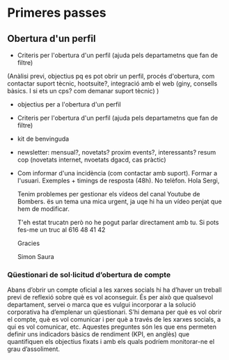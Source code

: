 # Primeres passes

## Obertura d'un perfil

- Criteris per l'obertura d'un perfil (ajuda pels departametns que fan de filtre)

(Anàlisi previ, objectius pq es pot obrir un perfil, procés d'obertura, 
	com contactar suport tècnic, hootsuite?, integració amb el web (giny, 
	consells bàsics. I si ets un cps? com demanar suport tècnic)
	 ) 
	 
- objectius per a l'obertura d'un perfil
- Criteris per l'obertura d'un perfil (ajuda pels departametns que fan de filtre)
- kit de benvinguda
- newsletter: mensual?, novetats? proxim events?, interessants? resum cop (novetats internet, nvoetats dgacd, cas pràctic)
- Com informar d'una incidència (com contactar amb suport). Formar a l'usuari. Exemples + timings de resposta (48h). No telèfon.
Hola Sergi,

	Tenim problemes per gestionar els vídeos del canal Youtube de Bombers. ës un tema una mica urgent, ja uqe hi ha un vídeo penjat que hem de modificar.

	T'eh estat trucatn però no he pogut parlar directament amb tu. Si pots fes-me un truc al 616 48 41 42

	Gracies

	Simon Saura

### Qüestionari de sol·licitud d’obertura de compte

Abans d’obrir un compte oficial a les xarxes socials hi ha d’haver un treball previ de reflexió sobre què es vol aconseguir. És per això que qualsevol departament, servei o marca que es vulgui incorporar a la solució corporativa ha d’emplenar un qüestionari. S’hi demana per què es vol obrir el compte, què es vol comunicar i per
què a través de les xarxes socials, a qui es vol comunicar, etc. Aquestes preguntes són les que ens permeten definir uns indicadors bàsics de rendiment (KPI, en anglès) que quantifiquen els objectius fixats i amb els quals podríem monitorar-ne el grau d’assoliment. 

